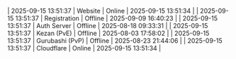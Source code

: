 | 2025-09-15 13:51:37 | Website | Online | 2025-09-15 13:51:34 |
| 2025-09-15 13:51:37 | Registration | Offline | 2025-09-09 16:40:23 |
| 2025-09-15 13:51:37 | Auth Server | Offline | 2025-08-18 09:33:31 |
| 2025-09-15 13:51:37 | Kezan (PvE) | Offline | 2025-08-03 17:58:02 |
| 2025-09-15 13:51:37 | Gurubashi (PvP) | Offline | 2025-08-23 21:44:06 |
| 2025-09-15 13:51:37 | Cloudflare | Online | 2025-09-15 13:51:34 |

